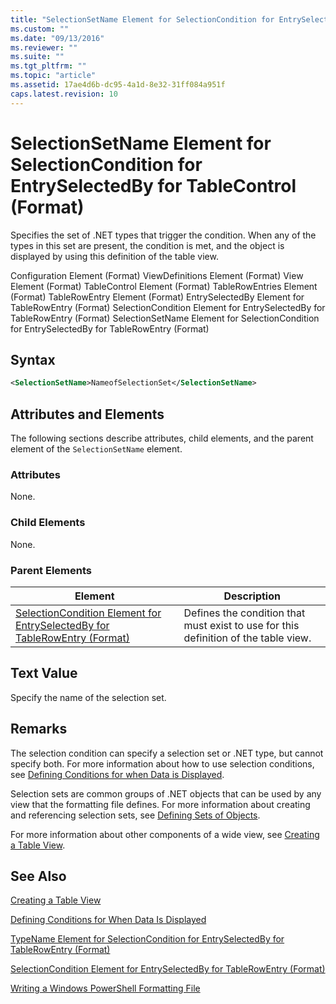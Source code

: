 ```yaml
---
title: "SelectionSetName Element for SelectionCondition for EntrySelectedBy for TableControl (Format) | Microsoft Docs"
ms.custom: ""
ms.date: "09/13/2016"
ms.reviewer: ""
ms.suite: ""
ms.tgt_pltfrm: ""
ms.topic: "article"
ms.assetid: 17ae4d6b-dc95-4a1d-8e32-31ff084a951f
caps.latest.revision: 10
---
```

# SelectionSetName Element for SelectionCondition for EntrySelectedBy for TableControl (Format)

Specifies the set of .NET types that trigger the condition. When any of the types in this set are present, the condition is met, and the object is displayed by using this definition of the table view.

Configuration Element (Format)
ViewDefinitions Element (Format)
View Element (Format)
TableControl Element (Format)
TableRowEntries Element (Format)
TableRowEntry Element (Format)
EntrySelectedBy Element for TableRowEntry (Format)
SelectionCondition Element for EntrySelectedBy for TableRowEntry (Format)
SelectionSetName Element for SelectionCondition for EntrySelectedBy for TableRowEntry (Format)

## Syntax

```xml
<SelectionSetName>NameofSelectionSet</SelectionSetName>
```

## Attributes and Elements

The following sections describe attributes, child elements, and the parent element of the `SelectionSetName` element.

### Attributes

None.

### Child Elements

None.

### Parent Elements

|Element|Description|
|-------------|-----------------|
|[SelectionCondition Element for EntrySelectedBy for TableRowEntry (Format)](./selectioncondition-element-for-entryselectedby-for-tablecontrol-format.md)|Defines the condition that must exist to use for this definition of the table view.|

## Text Value

Specify the name of the selection set.

## Remarks

The selection condition can specify a selection set or .NET type, but cannot specify both. For more information about how to use selection conditions, see [Defining Conditions for when Data is Displayed](./defining-conditions-for-displaying-data.md).

Selection sets are common groups of .NET objects that can be used by any view that the formatting file defines. For more information about creating and referencing selection sets, see [Defining Sets of Objects](./defining-selection-sets.md).

For more information about other components of a wide view, see [Creating a Table View](./creating-a-table-view.md).

## See Also

[Creating a Table View](./creating-a-table-view.md)

[Defining Conditions for When Data Is Displayed](./defining-conditions-for-displaying-data.md)

[TypeName Element for SelectionCondition for EntrySelectedBy for TableRowEntry (Format)](./typename-element-for-selectioncondition-for-entryselectedby-for-tablecontrol-format.md)

[SelectionCondition Element for EntrySelectedBy for TableRowEntry (Format)](./selectioncondition-element-for-entryselectedby-for-tablecontrol-format.md)

[Writing a Windows PowerShell Formatting File](./writing-a-powershell-formatting-file.md)
